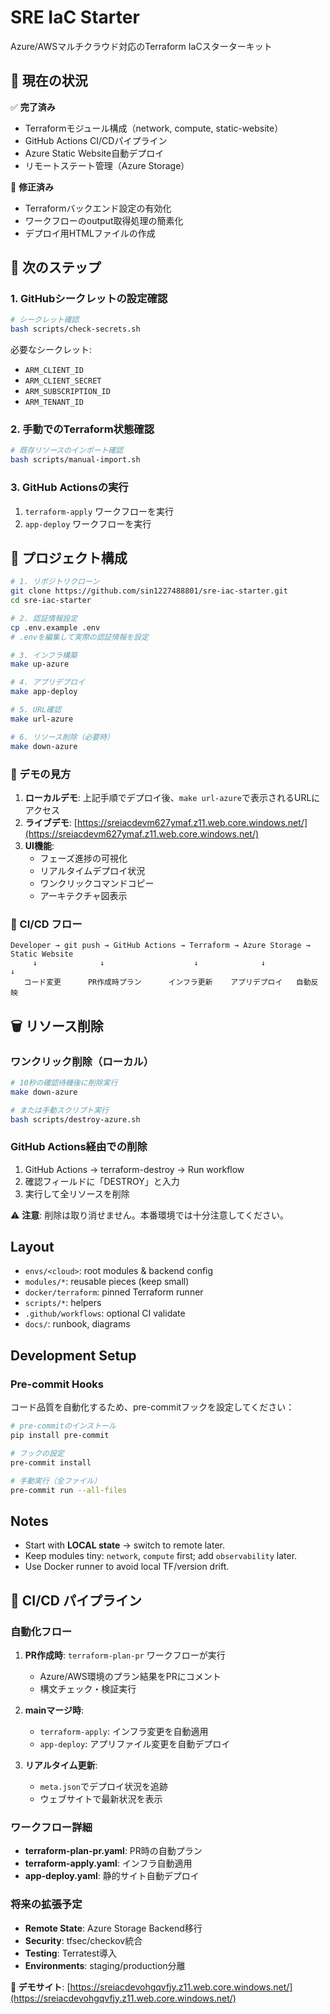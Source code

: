 # SRE IaC Starter

Azure/AWSマルチクラウド対応のTerraform IaCスターターキット

## 🎯 現在の状況

✅ **完了済み**
- Terraformモジュール構成（network, compute, static-website）
- GitHub Actions CI/CDパイプライン
- Azure Static Website自動デプロイ
- リモートステート管理（Azure Storage）

🔧 **修正済み**
- Terraformバックエンド設定の有効化
- ワークフローのoutput取得処理の簡素化
- デプロイ用HTMLファイルの作成

## 🚀 次のステップ

### 1. GitHubシークレットの設定確認

```bash
# シークレット確認
bash scripts/check-secrets.sh
```

必要なシークレット:
- `ARM_CLIENT_ID`
- `ARM_CLIENT_SECRET` 
- `ARM_SUBSCRIPTION_ID`
- `ARM_TENANT_ID`

### 2. 手動でのTerraform状態確認

```bash
# 既存リソースのインポート確認
bash scripts/manual-import.sh
```

### 3. GitHub Actionsの実行

1. `terraform-apply` ワークフローを実行
2. `app-deploy` ワークフローを実行

## 📁 プロジェクト構成

```bash
# 1. リポジトリクローン
git clone https://github.com/sin1227488801/sre-iac-starter.git
cd sre-iac-starter

# 2. 認証情報設定
cp .env.example .env
# .envを編集して実際の認証情報を設定

# 3. インフラ構築
make up-azure

# 4. アプリデプロイ
make app-deploy

# 5. URL確認
make url-azure

# 6. リソース削除（必要時）
make down-azure
```

### 🎯 デモの見方

1. **ローカルデモ**: 上記手順でデプロイ後、`make url-azure`で表示されるURLにアクセス
2. **ライブデモ**: [https://sreiacdevm627ymaf.z11.web.core.windows.net/](https://sreiacdevm627ymaf.z11.web.core.windows.net/)
3. **UI機能**:
   - フェーズ進捗の可視化
   - リアルタイムデプロイ状況
   - ワンクリックコマンドコピー
   - アーキテクチャ図表示

### 🔄 CI/CD フロー

```text
Developer → git push → GitHub Actions → Terraform → Azure Storage → Static Website
     ↓              ↓                    ↓              ↓              ↓
   コード変更      PR作成時プラン      インフラ更新    アプリデプロイ   自動反映
```

## 🗑️ リソース削除

### ワンクリック削除（ローカル）
```bash
# 10秒の確認待機後に削除実行
make down-azure

# または手動スクリプト実行
bash scripts/destroy-azure.sh
```

### GitHub Actions経由での削除
1. GitHub Actions → terraform-destroy → Run workflow
2. 確認フィールドに「DESTROY」と入力
3. 実行して全リソースを削除

⚠️ **注意**: 削除は取り消せません。本番環境では十分注意してください。

## Layout

- `envs/<cloud>`: root modules & backend config
- `modules/*`: reusable pieces (keep small)
- `docker/terraform`: pinned Terraform runner
- `scripts/*`: helpers
- `.github/workflows`: optional CI validate
- `docs/`: runbook, diagrams

## Development Setup

### Pre-commit Hooks

コード品質を自動化するため、pre-commitフックを設定してください：

```bash
# pre-commitのインストール
pip install pre-commit

# フックの設定
pre-commit install

# 手動実行（全ファイル）
pre-commit run --all-files
```

## Notes

- Start with **LOCAL state** → switch to remote later.
- Keep modules tiny: `network`, `compute` first; add `observability` later.
- Use Docker runner to avoid local TF/version drift.

## 🔄 CI/CD パイプライン

### 自動化フロー

1. **PR作成時**: `terraform-plan-pr` ワークフローが実行
   - Azure/AWS環境のプラン結果をPRにコメント
   - 構文チェック・検証実行

2. **mainマージ時**:
   - `terraform-apply`: インフラ変更を自動適用
   - `app-deploy`: アプリファイル変更を自動デプロイ

3. **リアルタイム更新**:
   - `meta.json`でデプロイ状況を追跡
   - ウェブサイトで最新状況を表示

### ワークフロー詳細

- **terraform-plan-pr.yaml**: PR時の自動プラン
- **terraform-apply.yaml**: インフラ自動適用
- **app-deploy.yaml**: 静的サイト自動デプロイ

### 将来の拡張予定

- **Remote State**: Azure Storage Backend移行
- **Security**: tfsec/checkov統合
- **Testing**: Terratest導入
- **Environments**: staging/production分離

**🎯 デモサイト**: [https://sreiacdevohgqvfjy.z11.web.core.windows.net/](https://sreiacdevohgqvfjy.z11.web.core.windows.net/)
